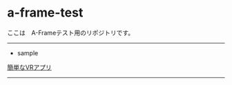 # a-frame-test

ここは　A-Frameテスト用のリポジトリです。

---

- sample 

[簡単なVRアプリ](https://suzuki-github-test.github.io/a-frame-test/)




---
